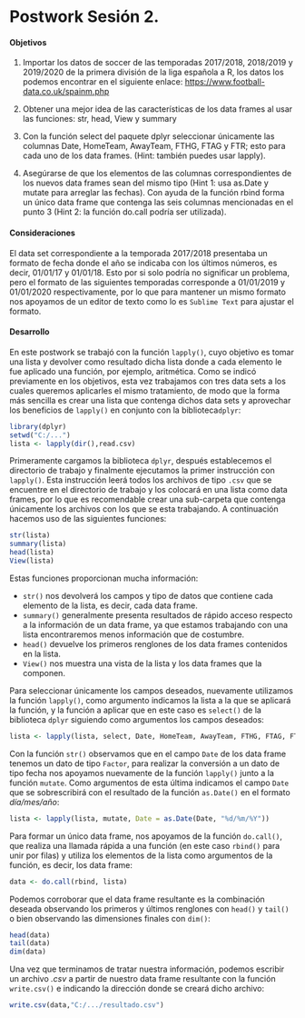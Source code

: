 # Postwork Sesión 2.

#### Objetivos
1. Importar los datos de soccer de las temporadas 2017/2018, 2018/2019 y 2019/2020 de la primera división de la liga española a R, los datos los podemos encontrar en el siguiente enlace: https://www.football-data.co.uk/spainm.php

2. Obtener una mejor idea de las características de los data frames al usar las funciones: str, head, View y summary

3. Con la función select del paquete dplyr seleccionar únicamente las columnas Date, HomeTeam, AwayTeam, FTHG, FTAG y FTR; esto para cada uno de los data frames. (Hint: también puedes usar lapply).

4. Asegúrarse de que los elementos de las columnas correspondientes de los nuevos data frames sean del mismo tipo (Hint 1: usa as.Date y mutate para arreglar las fechas). Con ayuda de la función rbind forma un único data frame que contenga las seis columnas mencionadas en el punto 3 (Hint 2: la función do.call podría ser utilizada).

#### Consideraciones

El data set correspondiente a la temporada 2017/2018 presentaba un formato de fecha donde el año se indicaba con los últimos números, es decir, 01/01/17 y 01/01/18. Esto por si solo podría no significar un problema, pero el formato de las siguientes temporadas corresponde a 01/01/2019 y 01/01/2020 respectivamente, por lo que para mantener un mismo formato nos apoyamos de un editor de texto como lo es `Sublime Text` para ajustar el formato.

#### Desarrollo

En este postwork se trabajó con la función `lapply()`, cuyo objetivo es tomar una lista y devolver como resultado dicha lista donde a cada elemento le fue aplicado una función, por ejemplo, aritmética. Como se indicó previamente en los objetivos, esta vez trabajamos con tres data sets a los cuales queremos aplicarles el mismo tratamiento, de modo que la forma más sencilla es crear una lista que contenga dichos data sets y aprovechar los beneficios de `lapply()` en conjunto con la biblioteca`dplyr`:

```R
library(dplyr)
setwd("C:/...") 
lista <- lapply(dir(),read.csv)
```
Primeramente cargamos la biblioteca `dplyr`, después establecemos el directorio de trabajo y finalmente ejecutamos la primer instrucción con `lapply()`. Esta instrucción leerá todos los archivos de tipo `.csv` que se encuentre en el directorio de trabajo y los colocará en una lista como data frames, por lo que es recomendable crear una sub-carpeta que contenga únicamente los archivos con los que se esta trabajando. A continuación hacemos uso de las siguientes funciones:

```R
str(lista)
summary(lista)
head(lista)
View(lista)
```

Estas funciones proporcionan mucha información:
- `str()` nos devolverá los campos y tipo de datos que contiene cada elemento de la lista, es decir, cada data frame.
- `summary()` generalmente presenta resultados de rápido acceso respecto a la información de un data frame, ya que estamos trabajando con una lista encontraremos menos información que de costumbre.
- `head()` devuelve los primeros renglones de los data frames contenidos en la lista.
- `View()` nos muestra una vista de la lista y los data frames que la componen.

Para seleccionar únicamente los campos deseados, nuevamente utilizamos la función `lapply()`, como argumento indicamos la lista a la que se aplicará la función, y la función a aplicar que en este caso es `select()` de la biblioteca `dplyr` siguiendo como argumentos los campos deseados:

```R
lista <- lapply(lista, select, Date, HomeTeam, AwayTeam, FTHG, FTAG, FTR) 
```

Con la función `str()` observamos que en el campo `Date` de los data frame tenemos un dato de tipo `Factor`, para realizar la conversión a un dato de tipo fecha nos apoyamos nuevamente de la función `lapply()` junto a la función `mutate`. Como argumentos de esta última indicamos el campo `Date` que se sobrescribirá con el resultado de la función `as.Date()` en el formato *día/mes/año*:

```R
lista <- lapply(lista, mutate, Date = as.Date(Date, "%d/%m/%Y")) 
```

Para formar un único data frame, nos apoyamos de la función `do.call()`, que realiza una llamada rápida a una función (en este caso `rbind()` para unir por filas) y utiliza los elementos de la lista como argumentos de la función, es decir, los data frame:

```R
data <- do.call(rbind, lista)
```

Podemos corroborar que el data frame resultante es la combinación deseada observando los primeros y últimos renglones con `head()` y `tail()` o bien observando las dimensiones finales con `dim()`:

```R
head(data)
tail(data)
dim(data)
```
Una vez que terminamos de tratar nuestra información, podemos escribir un archivo *.csv* a partir de nuestro data frame resultante con la función `write.csv()` e indicando la dirección donde se creará dicho archivo:

```R
write.csv(data,"C:/.../resultado.csv")
```
